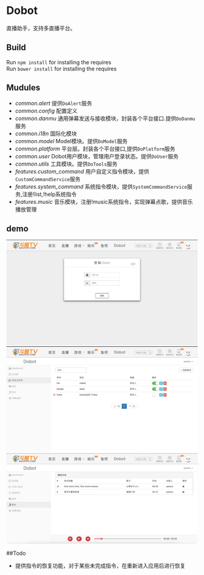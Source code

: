 # Dobot
直播助手，支持多直播平台。

## Build

Run `npm install` for installing the requires  
Run `bower install` for installing the requires  

## Mudules

- *common.alert*
  提供`DoAlert`服务
- *common.config*
  配置定义
- *common.danmu*
  通用弹幕发送与接收模块，封装各个平台接口.提供`DoDanmu`服务
- *common.i18n*
  国际化模块
- *common.model*
  Model模块。提供`DoModel`服务
- *common.platform*
  平台层。封装各个平台接口,提供`DoPlatform`服务
- *common.user*
  Dobot用户模块，管理用户登录状态。提供`DoUser`服务
- *common.utils*
  工具模块。提供`DoTools`服务
- *features.custom_command*
  用户自定义指令模块，提供`CustomCommandService`服务
- *features.system_command*
  系统指令模块，提供`SystemCommandService`服务,注册!list,!help系统指令
- *features.music*
  音乐模块，注册!music系统指令，实现弹幕点歌，提供音乐播放管理

## demo

![image](https://raw.githubusercontent.com/alexayan/dobot/master/demo/login.png)
![image](https://raw.githubusercontent.com/alexayan/dobot/master/demo/commands.png)
![image](https://raw.githubusercontent.com/alexayan/dobot/master/demo/music.png)

##Todo

- 提供指令的恢复功能，对于某些未完成指令，在重新进入应用后进行恢复

